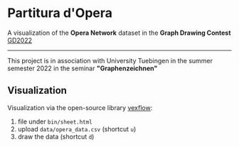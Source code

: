 # Partitura d'Opera

A visualization of the **Opera Network** dataset in the **Graph Drawing Contest** [GD2022](http://mozart.diei.unipg.it/gdcontest/contest2022/contest.html)  

---

This project is in association with University Tuebingen in the summer semester 2022 in the seminar **"Graphenzeichnen"**

## Visualization

Visualization via the open-source library [vexflow](https://github.com/0xfe/vexflow):
1. file under `bin/sheet.html`  
1. upload `data/opera_data.csv` (shortcut `u`)
1. draw the data (shortcut `d`)
